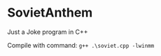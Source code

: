 # SovietAnthem
Just a Joke program in C++

Compile with 
command: <code>g++ .\soviet.cpp -lwinmm<code>
